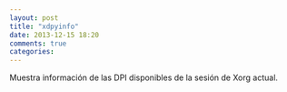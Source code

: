 ```yaml
---
layout: post
title: "xdpyinfo"
date: 2013-12-15 18:20
comments: true
categories: 
---
```

Muestra información de las DPI disponibles de la sesión de Xorg actual.

